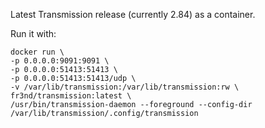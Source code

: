 Latest Transmission release (currently 2.84) as a container.

Run it with:

    docker run \
    -p 0.0.0.0:9091:9091 \
    -p 0.0.0.0:51413:51413 \
    -p 0.0.0.0:51413:51413/udp \
    -v /var/lib/transmission:/var/lib/transmission:rw \
    fr3nd/transmission:latest \
    /usr/bin/transmission-daemon --foreground --config-dir /var/lib/transmission/.config/transmission
